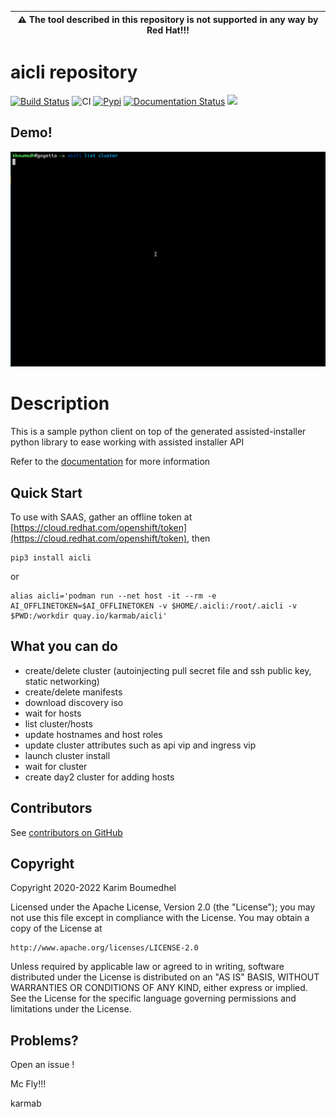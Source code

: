 | :warning: The tool described in this repository is not supported in any way by Red Hat!!! |
|-------------------------------------------------------------------------------------------|

# aicli repository

[![Build Status](https://travis-ci.org/karmab/kcli.svg?branch=master)](https://travis-ci.org/karmab/kcli)
![CI](https://github.com/karmab/aicli/actions/workflows/ci.yml/badge.svg)
[![Pypi](http://img.shields.io/pypi/v/aicli.svg)](https://pypi.python.org/pypi/aicli/)
[![Documentation Status](https://readthedocs.org/projects/aicli/badge/?version=latest)](https://aicli.readthedocs.io/en/latest/?badge=latest)
[![](https://images.microbadger.com/badges/image/karmab/aicli.svg)](https://microbadger.com/images/karmab/aicli "Get your own image badge on microbadger.com")

## Demo!

![](aicli.gif)

# Description

This is a sample python client on top of the generated assisted-installer python library to ease working with assisted installer API


Refer to the [documentation](https://aicli.readthedocs.io) for more information

## Quick Start

To use with SAAS, gather an offline token at [https://cloud.redhat.com/openshift/token](https://cloud.redhat.com/openshift/token), then

```
pip3 install aicli
```

or 

```
alias aicli='podman run --net host -it --rm -e AI_OFFLINETOKEN=$AI_OFFLINETOKEN -v $HOME/.aicli:/root/.aicli -v $PWD:/workdir quay.io/karmab/aicli'
```

##  What you can do

- create/delete cluster (autoinjecting pull secret file and ssh public key, static networking)
- create/delete manifests
- download discovery iso
- wait for hosts
- list cluster/hosts
- update hostnames and host roles
- update cluster attributes such as api vip and ingress vip
- launch cluster install
- wait for cluster
- create day2 cluster for adding hosts

## Contributors

See [contributors on GitHub](https://github.com/karmab/aicli/graphs/contributors)

## Copyright

Copyright 2020-2022 Karim Boumedhel

Licensed under the Apache License, Version 2.0 (the "License");
you may not use this file except in compliance with the License.
You may obtain a copy of the License at

    http://www.apache.org/licenses/LICENSE-2.0

Unless required by applicable law or agreed to in writing, software
distributed under the License is distributed on an "AS IS" BASIS,
WITHOUT WARRANTIES OR CONDITIONS OF ANY KIND, either express or implied.
See the License for the specific language governing permissions and
limitations under the License.

## Problems?

Open an issue !

Mc Fly!!!

karmab
